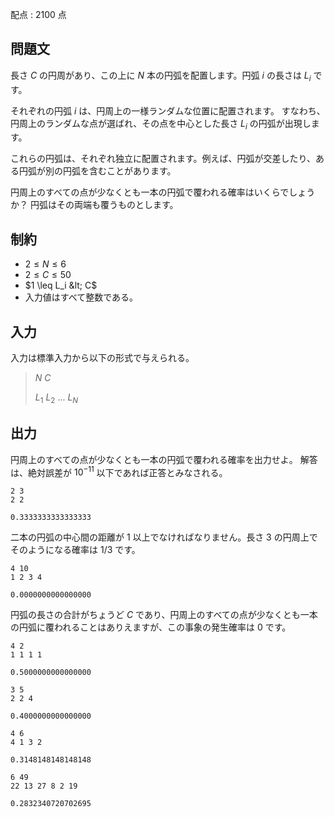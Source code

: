 配点 : $2100$ 点

## 問題文

長さ $C$ の円周があり、この上に $N$ 本の円弧を配置します。円弧 $i$ の長さは $L_i$ です。

それぞれの円弧 $i$ は、円周上の一様ランダムな位置に配置されます。
すなわち、円周上のランダムな点が選ばれ、その点を中心とした長さ $L_i$ の円弧が出現します。

これらの円弧は、それぞれ独立に配置されます。例えば、円弧が交差したり、ある円弧が別の円弧を含むことがあります。

円周上のすべての点が少なくとも一本の円弧で覆われる確率はいくらでしょうか？
円弧はその両端も覆うものとします。

## 制約

- $2 \leq N \leq 6$
- $2 \leq C \leq 50$
- $1 \leq L_i &lt; C$
- 入力値はすべて整数である。

## 入力

入力は標準入力から以下の形式で与えられる。

> $N$ $C$
> 
> $L_1$ $L_2$ $...$ $L_N$

## 出力

円周上のすべての点が少なくとも一本の円弧で覆われる確率を出力せよ。
解答は、絶対誤差が $10^{-11}$ 以下であれば正答とみなされる。

```input1
2 3
2 2
```

```output1
0.3333333333333333
```

二本の円弧の中心間の距離が $1$ 以上でなければなりません。長さ $3$ の円周上でそのようになる確率は $1 / 3$ です。

```input2
4 10
1 2 3 4
```

```output2
0.0000000000000000
```

円弧の長さの合計がちょうど $C$ であり、円周上のすべての点が少なくとも一本の円弧に覆われることはありえますが、この事象の発生確率は $0$ です。

```input3
4 2
1 1 1 1
```

```output3
0.5000000000000000
```

```input4
3 5
2 2 4
```

```output4
0.4000000000000000
```

```input5
4 6
4 1 3 2
```

```output5
0.3148148148148148
```

```input6
6 49
22 13 27 8 2 19
```

```output6
0.2832340720702695
```